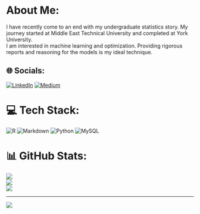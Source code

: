 #  About Me:
I have recently come to an end with my undergraduate statistics story. My journey started at Middle East Technical University and completed at York University. <br> I am interested in machine learning and optimization. Providing rigorous reports and reasoning for the models is my ideal technique.   


## 🌐 Socials:
[![LinkedIn](https://img.shields.io/badge/LinkedIn-%230077B5.svg?logo=linkedin&logoColor=white)](https://www.linkedin.com/in/furkan-berk-dan%C4%B1%C5%9Fman-b0a504234/) 
[![Medium](https://img.shields.io/badge/Medium-12100E?style=for-the-badge&logo=medium&logoColor=white)](https://medium.com/@furkandanisman)
# 💻 Tech Stack:
![R](https://img.shields.io/badge/r-%23276DC3.svg?style=for-the-badge&logo=r&logoColor=white) ![Markdown](https://img.shields.io/badge/markdown-%23000000.svg?style=for-the-badge&logo=markdown&logoColor=white) ![Python](https://img.shields.io/badge/python-3670A0?style=for-the-badge&logo=python&logoColor=ffdd54) ![MySQL](https://img.shields.io/badge/mysql-%2300f.svg?style=for-the-badge&logo=mysql&logoColor=white)
# 📊 GitHub Stats:
![](https://github-readme-stats.vercel.app/api?username=FurkanDanisman&theme=dark&hide_border=false&include_all_commits=false&count_private=false)<br/>
![](https://github-readme-streak-stats.herokuapp.com/?user=FurkanDanisman&theme=dark&hide_border=false)<br/>
![](https://github-readme-stats.vercel.app/api/top-langs/?username=FurkanDanisman&theme=dark&hide_border=false&include_all_commits=false&count_private=false&layout=compact)

---
[![](https://visitcount.itsvg.in/api?id=FurkanDanisman&icon=0&color=0)](https://visitcount.itsvg.in)
<!---
FurkanDanisman/FurkanDanisman is a ✨ special ✨ repository because its `README.md` (this file) appears on your GitHub profile.
You can click the Preview link to take a look at your changes.
--->
